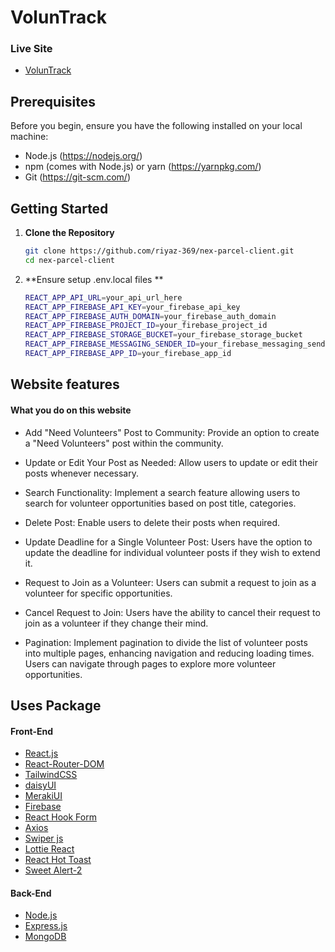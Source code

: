 # VolunTrack

### Live Site

- [VolunTrack](https://volun-track-9c5ae.web.app)

## Prerequisites

Before you begin, ensure you have the following installed on your local machine:
- Node.js (https://nodejs.org/)
- npm (comes with Node.js) or yarn (https://yarnpkg.com/)
- Git (https://git-scm.com/)

## Getting Started

1. **Clone the Repository**

   ```bash
   git clone https://github.com/riyaz-369/nex-parcel-client.git
   cd nex-parcel-client

1. **Ensure setup .env.local files **

   ```bash
   REACT_APP_API_URL=your_api_url_here
   REACT_APP_FIREBASE_API_KEY=your_firebase_api_key
   REACT_APP_FIREBASE_AUTH_DOMAIN=your_firebase_auth_domain
   REACT_APP_FIREBASE_PROJECT_ID=your_firebase_project_id
   REACT_APP_FIREBASE_STORAGE_BUCKET=your_firebase_storage_bucket
   REACT_APP_FIREBASE_MESSAGING_SENDER_ID=your_firebase_messaging_sender_id
   REACT_APP_FIREBASE_APP_ID=your_firebase_app_id

## Website features

#### What you do on this website

- Add "Need Volunteers" Post to Community:
  Provide an option to create a "Need Volunteers" post within the community.

- Update or Edit Your Post as Needed:
  Allow users to update or edit their posts whenever necessary.

- Search Functionality:
  Implement a search feature allowing users to search for volunteer opportunities based on post title, categories.

- Delete Post:
  Enable users to delete their posts when required.

- Update Deadline for a Single Volunteer Post:
  Users have the option to update the deadline for individual volunteer posts if they wish to extend it.

- Request to Join as a Volunteer:
  Users can submit a request to join as a volunteer for specific opportunities.

- Cancel Request to Join:
  Users have the ability to cancel their request to join as a volunteer if they change their mind.

- Pagination:
  Implement pagination to divide the list of volunteer posts into multiple pages, enhancing navigation and reducing loading times. Users can navigate through pages to explore more volunteer opportunities.

## Uses Package

#### Front-End

- [React.js](https://react.dev)
- [React-Router-DOM](https://reactrouter.com/en/main)
- [TailwindCSS](https://github.com/vitejs/vite-plugin-react-swc)
- [daisyUI](https://daisyui.com/docs/install)
- [MerakiUI](https://merakiui.com)
- [Firebase](https://firebase.google.com/?gad_source=1&gclid=EAIaIQobChMIs5ywobWBhgMVcNc8Ah0DzQqyEAAYASAAEgJv7fD_BwE&gclsrc=aw.ds)
- [React Hook Form](https://react-hook-form.com)
- [Axios](https://axios-http.com/docs/intro)
- [Swiper js](https://swiperjs.com/react)
- [Lottie React](https://www.npmjs.com/package/lottie-react)
- [React Hot Toast](https://react-hot-toast.com)
- [Sweet Alert-2](https://sweetalert2.github.io)

#### Back-End

- [Node.js](https://nodejs.org/en)
- [Express.js](https://expressjs.com)
- [MongoDB](https://www.mongodb.com)
